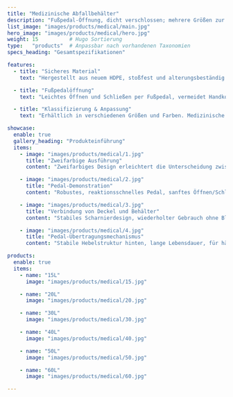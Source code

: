 ```yaml
---
title: "Medizinische Abfallbehälter"
description: "Fußpedal-Öffnung, dicht verschlossen; mehrere Größen zur einfachen Verwaltung der medizinischen Abfalltrennung."
list_image: "images/products/medical/main.jpg"
hero_image: "images/products/medical/hero.jpg"
weight: 15          # Hugo Sortierung
type:   "products"  # Anpassbar nach vorhandenen Taxonomien
specs_heading: "Gesamtspezifikationen"

features:
  - title: "Sicheres Material"
    text: "Hergestellt aus neuem HDPE, stoßfest und alterungsbeständig. Glatte Innenwand verhindert Ablagerungen, geeignet für medizinische Abfälle und regelmäßige Desinfektion."

  - title: "Fußpedalöffnung"
    text: "Leichtes Öffnen und Schließen per Fußpedal, vermeidet Handkontakt, verringert Kreuzkontaminationsrisiken und entspricht den Hygienestandards von Kliniken und Krankenhäusern."

  - title: "Klassifizierung & Anpassung"
    text: "Erhältlich in verschiedenen Größen und Farben. Medizinische Symbole oder Logos können aufgedruckt werden, unterstützt Abfalltrennung nach Abteilungen."

showcase:
  enable: true
  gallery_heading: "Produkteinführung"
  items:
    - image: "images/products/medical/1.jpg"
      title: "Zweifarbige Ausführung"
      content: "Zweifarbiges Design erleichtert die Unterscheidung zwischen infektiösen und anderen Abfällen, fördert die Klassifizierung und Entsorgung."

    - image: "images/products/medical/2.jpg"
      title: "Pedal-Demonstration"
      content: "Robustes, reaktionsschnelles Pedal, sanftes Öffnen/Schließen, Hygiene ohne Handkontakt."

    - image: "images/products/medical/3.jpg"
      title: "Verbindung von Deckel und Behälter"
      content: "Stabiles Scharnierdesign, wiederholter Gebrauch ohne Blockierung, dichte Versiegelung verhindert Geruchsaustritt."

    - image: "images/products/medical/4.jpg"
      title: "Pedal-Übertragungsmechanismus"
      content: "Stabile Hebelstruktur hinten, lange Lebensdauer, für häufiges Öffnen und Schließen geeignet."

products:
  enable: true
  items:
    - name: "15L"
      image: "images/products/medical/15.jpg"

    - name: "20L"
      image: "images/products/medical/20.jpg"

    - name: "30L"
      image: "images/products/medical/30.jpg"

    - name: "40L"
      image: "images/products/medical/40.jpg"

    - name: "50L"
      image: "images/products/medical/50.jpg"

    - name: "60L"
      image: "images/products/medical/60.jpg"

---
```

